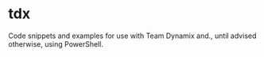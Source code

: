 # tdx
Code snippets and examples for use with Team Dynamix and., until advised otherwise, using PowerShell.
